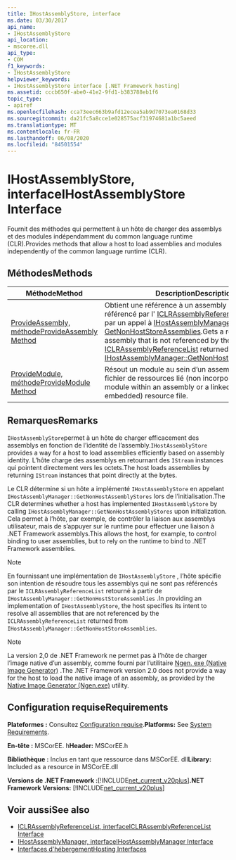 ```yaml
---
title: IHostAssemblyStore, interface
ms.date: 03/30/2017
api_name:
- IHostAssemblyStore
api_location:
- mscoree.dll
api_type:
- COM
f1_keywords:
- IHostAssemblyStore
helpviewer_keywords:
- IHostAssemblyStore interface [.NET Framework hosting]
ms.assetid: cccb650f-abe0-41e2-9fd1-b383788eb1f6
topic_type:
- apiref
ms.openlocfilehash: cca73eec663b9afd12ecea5ab9d7073ea0168d33
ms.sourcegitcommit: da21fc5a8cce1e028575acf31974681a1bc5aeed
ms.translationtype: MT
ms.contentlocale: fr-FR
ms.lasthandoff: 06/08/2020
ms.locfileid: "84501554"
---
```

# <a name="ihostassemblystore-interface"></a><span data-ttu-id="afe36-102">IHostAssemblyStore, interface</span><span class="sxs-lookup"><span data-stu-id="afe36-102">IHostAssemblyStore Interface</span></span>
<span data-ttu-id="afe36-103">Fournit des méthodes qui permettent à un hôte de charger des assemblys et des modules indépendamment du common language runtime (CLR).</span><span class="sxs-lookup"><span data-stu-id="afe36-103">Provides methods that allow a host to load assemblies and modules independently of the common language runtime (CLR).</span></span>  
  
## <a name="methods"></a><span data-ttu-id="afe36-104">Méthodes</span><span class="sxs-lookup"><span data-stu-id="afe36-104">Methods</span></span>  
  
|<span data-ttu-id="afe36-105">Méthode</span><span class="sxs-lookup"><span data-stu-id="afe36-105">Method</span></span>|<span data-ttu-id="afe36-106">Description</span><span class="sxs-lookup"><span data-stu-id="afe36-106">Description</span></span>|  
|------------|-----------------|  
|[<span data-ttu-id="afe36-107">ProvideAssembly, méthode</span><span class="sxs-lookup"><span data-stu-id="afe36-107">ProvideAssembly Method</span></span>](ihostassemblystore-provideassembly-method.md)|<span data-ttu-id="afe36-108">Obtient une référence à un assembly qui n’est pas référencé par l' [ICLRAssemblyReferenceList](iclrassemblyreferencelist-interface.md) retourné par un appel à [IHostAssemblyManager :: GetNonHostStoreAssemblies](ihostassemblymanager-getnonhoststoreassemblies-method.md).</span><span class="sxs-lookup"><span data-stu-id="afe36-108">Gets a reference to an assembly that is not referenced by the [ICLRAssemblyReferenceList](iclrassemblyreferencelist-interface.md) returned from a call to [IHostAssemblyManager::GetNonHostStoreAssemblies](ihostassemblymanager-getnonhoststoreassemblies-method.md).</span></span>|  
|[<span data-ttu-id="afe36-109">ProvideModule, méthode</span><span class="sxs-lookup"><span data-stu-id="afe36-109">ProvideModule Method</span></span>](ihostassemblystore-providemodule-method.md)|<span data-ttu-id="afe36-110">Résout un module au sein d’un assembly ou d’un fichier de ressources lié (non incorporé).</span><span class="sxs-lookup"><span data-stu-id="afe36-110">Resolves a module within an assembly or a linked (not embedded) resource file.</span></span>|  
  
## <a name="remarks"></a><span data-ttu-id="afe36-111">Remarques</span><span class="sxs-lookup"><span data-stu-id="afe36-111">Remarks</span></span>  
 <span data-ttu-id="afe36-112">`IHostAssemblyStore`permet à un hôte de charger efficacement des assemblys en fonction de l’identité de l’assembly.</span><span class="sxs-lookup"><span data-stu-id="afe36-112">`IHostAssemblyStore` provides a way for a host to load assemblies efficiently based on assembly identity.</span></span> <span data-ttu-id="afe36-113">L’hôte charge des assemblys en retournant des `IStream` instances qui pointent directement vers les octets.</span><span class="sxs-lookup"><span data-stu-id="afe36-113">The host loads assemblies by returning `IStream` instances that point directly at the bytes.</span></span>  
  
 <span data-ttu-id="afe36-114">Le CLR détermine si un hôte a implémenté `IHostAssemblyStore` en appelant `IHostAssemblyManager::GetNonHostAssemblyStores` lors de l’initialisation.</span><span class="sxs-lookup"><span data-stu-id="afe36-114">The CLR determines whether a host has implemented `IHostAssemblyStore` by calling `IHostAssemblyManager::GetNonHostAssemblyStores` upon initialization.</span></span> <span data-ttu-id="afe36-115">Cela permet à l’hôte, par exemple, de contrôler la liaison aux assemblys utilisateur, mais de s’appuyer sur le runtime pour effectuer une liaison à .NET Framework assemblys.</span><span class="sxs-lookup"><span data-stu-id="afe36-115">This allows the host, for example, to control binding to user assemblies, but to rely on the runtime to bind to .NET Framework assemblies.</span></span>  
  
> [!NOTE]
> <span data-ttu-id="afe36-116">En fournissant une implémentation de `IHostAssemblyStore` , l’hôte spécifie son intention de résoudre tous les assemblys qui ne sont pas référencés par le `ICLRAssemblyReferenceList` retourné à partir de `IHostAssemblyManager::GetNonHostStoreAssemblies` .</span><span class="sxs-lookup"><span data-stu-id="afe36-116">In providing an implementation of `IHostAssemblyStore`, the host specifies its intent to resolve all assemblies that are not referenced by the `ICLRAssemblyReferenceList` returned from `IHostAssemblyManager::GetNonHostStoreAssemblies`.</span></span>  
  
> [!NOTE]
> <span data-ttu-id="afe36-117">La version 2,0 de .NET Framework ne permet pas à l’hôte de charger l’image native d’un assembly, comme fourni par l’utilitaire [Ngen. exe (Native Image Generator)](../../tools/ngen-exe-native-image-generator.md) .</span><span class="sxs-lookup"><span data-stu-id="afe36-117">The .NET Framework version 2.0 does not provide a way for the host to load the native image of an assembly, as provided by the [Native Image Generator (Ngen.exe)](../../tools/ngen-exe-native-image-generator.md) utility.</span></span>  
  
## <a name="requirements"></a><span data-ttu-id="afe36-118">Configuration requise</span><span class="sxs-lookup"><span data-stu-id="afe36-118">Requirements</span></span>  
 <span data-ttu-id="afe36-119">**Plateformes :** Consultez [Configuration requise](../../get-started/system-requirements.md).</span><span class="sxs-lookup"><span data-stu-id="afe36-119">**Platforms:** See [System Requirements](../../get-started/system-requirements.md).</span></span>  
  
 <span data-ttu-id="afe36-120">**En-tête :** MSCorEE. h</span><span class="sxs-lookup"><span data-stu-id="afe36-120">**Header:** MSCorEE.h</span></span>  
  
 <span data-ttu-id="afe36-121">**Bibliothèque :** Inclus en tant que ressource dans MSCorEE. dll</span><span class="sxs-lookup"><span data-stu-id="afe36-121">**Library:** Included as a resource in MSCorEE.dll</span></span>  
  
 <span data-ttu-id="afe36-122">**Versions de .NET Framework :**[!INCLUDE[net_current_v20plus](../../../../includes/net-current-v20plus-md.md)]</span><span class="sxs-lookup"><span data-stu-id="afe36-122">**.NET Framework Versions:** [!INCLUDE[net_current_v20plus](../../../../includes/net-current-v20plus-md.md)]</span></span>  
  
## <a name="see-also"></a><span data-ttu-id="afe36-123">Voir aussi</span><span class="sxs-lookup"><span data-stu-id="afe36-123">See also</span></span>

- [<span data-ttu-id="afe36-124">ICLRAssemblyReferenceList, interface</span><span class="sxs-lookup"><span data-stu-id="afe36-124">ICLRAssemblyReferenceList Interface</span></span>](iclrassemblyreferencelist-interface.md)
- [<span data-ttu-id="afe36-125">IHostAssemblyManager, interface</span><span class="sxs-lookup"><span data-stu-id="afe36-125">IHostAssemblyManager Interface</span></span>](ihostassemblymanager-interface.md)
- [<span data-ttu-id="afe36-126">Interfaces d'hébergement</span><span class="sxs-lookup"><span data-stu-id="afe36-126">Hosting Interfaces</span></span>](hosting-interfaces.md)

